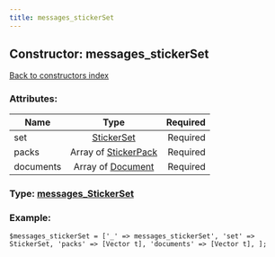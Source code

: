 ```yaml
---
title: messages_stickerSet
---
```

## Constructor: messages\_stickerSet  
[Back to constructors index](index.md)



### Attributes:

| Name     |    Type       | Required |
|----------|:-------------:|---------:|
|set|[StickerSet](../types/StickerSet.md) | Required|
|packs|Array of [StickerPack](../types/StickerPack.md) | Required|
|documents|Array of [Document](../types/Document.md) | Required|



### Type: [messages\_StickerSet](../types/messages_StickerSet.md)


### Example:

```
$messages_stickerSet = ['_' => messages_stickerSet', 'set' => StickerSet, 'packs' => [Vector t], 'documents' => [Vector t], ];
```